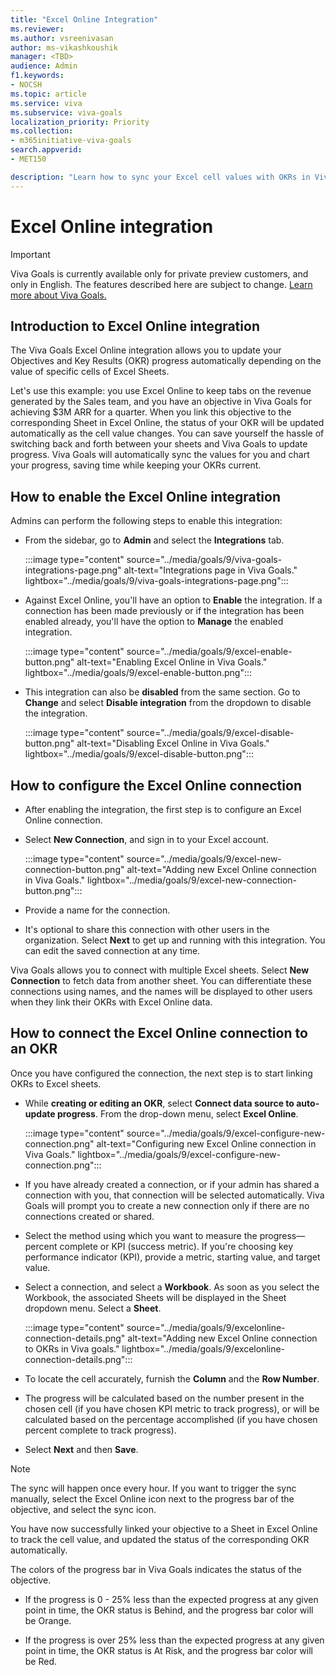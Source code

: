 ```yaml
---
title: "Excel Online Integration"
ms.reviewer: 
ms.author: vsreenivasan
author: ms-vikashkoushik
manager: <TBD>
audience: Admin
f1.keywords:
- NOCSH
ms.topic: article
ms.service: viva
ms.subservice: viva-goals
localization_priority: Priority
ms.collection:  
- m365initiative-viva-goals
search.appverid:
- MET150

description: "Learn how to sync your Excel cell values with OKRs in Viva Goals."
---
```


# Excel Online integration

> [!IMPORTANT]
> Viva Goals is currently available only for private preview customers, and only in English. The features described here are subject to change. [Learn more about Viva Goals.](https://go.microsoft.com/fwlink/?linkid=2189933)

## Introduction to Excel Online integration

The Viva Goals Excel Online integration allows you to update your Objectives and Key Results (OKR) progress automatically depending on the value of specific cells of Excel Sheets. 
  
Let's use this example: you use Excel Online to keep tabs on the revenue generated by the Sales team, and you have an objective in Viva Goals for achieving $3M ARR for a quarter. When you link this objective to the corresponding Sheet in Excel Online, the status of your OKR will be updated automatically as the cell value changes. You can save yourself the hassle of switching back and forth between your sheets and Viva Goals to update progress. Viva Goals will automatically sync the values for you and chart your progress, saving time while keeping your OKRs current.

## How to enable the Excel Online integration

Admins can perform the following steps to enable this integration:

- From the sidebar, go to **Admin** and select the **Integrations** tab.
  
     :::image type="content" source="../media/goals/9/viva-goals-integrations-page.png" alt-text="Integrations page in Viva Goals." lightbox="../media/goals/9/viva-goals-integrations-page.png":::

- Against Excel Online, you'll have an option to **Enable** the integration. If a connection has been made previously or if the integration has been enabled already, you'll have the option to **Manage** the enabled integration.

    :::image type="content" source="../media/goals/9/excel-enable-button.png" alt-text="Enabling Excel Online in Viva Goals." lightbox="../media/goals/9/excel-enable-button.png":::
  
- This integration can also be **disabled** from the same section. Go to **Change** and select **Disable integration** from the dropdown to disable the integration.
  
    :::image type="content" source="../media/goals/9/excel-disable-button.png" alt-text="Disabling Excel Online in Viva Goals." lightbox="../media/goals/9/excel-disable-button.png":::

## How to configure the Excel Online connection

- After enabling the integration, the first step is to configure an Excel Online connection.

- Select **New Connection**, and sign in to your Excel account.
  
    :::image type="content" source="../media/goals/9/excel-new-connection-button.png" alt-text="Adding new Excel Online connection in Viva Goals." lightbox="../media/goals/9/excel-new-connection-button.png":::

- Provide a name for the connection.

- It's optional to share this connection with other users in the organization. Select **Next** to get up and running with this integration. You can edit the saved connection at any time.

Viva Goals allows you to connect with multiple Excel sheets. Select **New Connection** to fetch data from another sheet. You can differentiate these connections using names, and the names will be displayed to other users when they link their OKRs with Excel Online data.

## How to connect the Excel Online connection to an OKR

Once you have configured the connection, the next step is to start linking OKRs to Excel sheets.

- While **creating or editing an OKR**, select **Connect data source to auto-update progress**. From the drop-down menu, select **Excel Online**.
  
    :::image type="content" source="../media/goals/9/excel-configure-new-connection.png" alt-text="Configuring new Excel Online connection in Viva Goals." lightbox="../media/goals/9/excel-configure-new-connection.png":::

- If you have already created a connection, or if your admin has shared a connection with you, that connection will be selected automatically. Viva Goals will prompt you to create a new connection only if there are no connections created or shared.

- Select the method using which you want to measure the progress—percent complete or KPI (success metric). If you're choosing key performance indicator (KPI), provide a metric, starting value, and target value.

- Select a connection, and select a **Workbook**. As soon as you select the Workbook, the associated Sheets will be displayed in the Sheet dropdown menu. Select a **Sheet**.
  
    :::image type="content" source="../media/goals/9/excelonline-connection-details.png" alt-text="Adding new Excel Online connection to OKRs in Viva goals." lightbox="../media/goals/9/excelonline-connection-details.png":::

- To locate the cell accurately, furnish the **Column** and the **Row Number**.

- The progress will be calculated based on the number present in the chosen cell (if you have chosen KPI metric to track progress), or will be calculated based on the percentage accomplished (if you have chosen percent complete to track progress).

- Select **Next** and then **Save**.

> [!NOTE]
> The sync will happen once every hour. If you want to trigger the sync manually, select the Excel Online icon next to the progress bar of the objective, and select the sync icon.

You have now successfully linked your objective to a Sheet in Excel Online to track the cell value, and updated the status of the corresponding OKR automatically.

The colors of the progress bar in Viva Goals indicates the status of the objective.

- If the progress is 0 - 25% less than the expected progress at any given point in time, the OKR status is Behind, and the progress bar color will be Orange.

- If the progress is over 25% less than the expected progress at any given point in time, the OKR status is At Risk, and the progress bar color will be Red.

